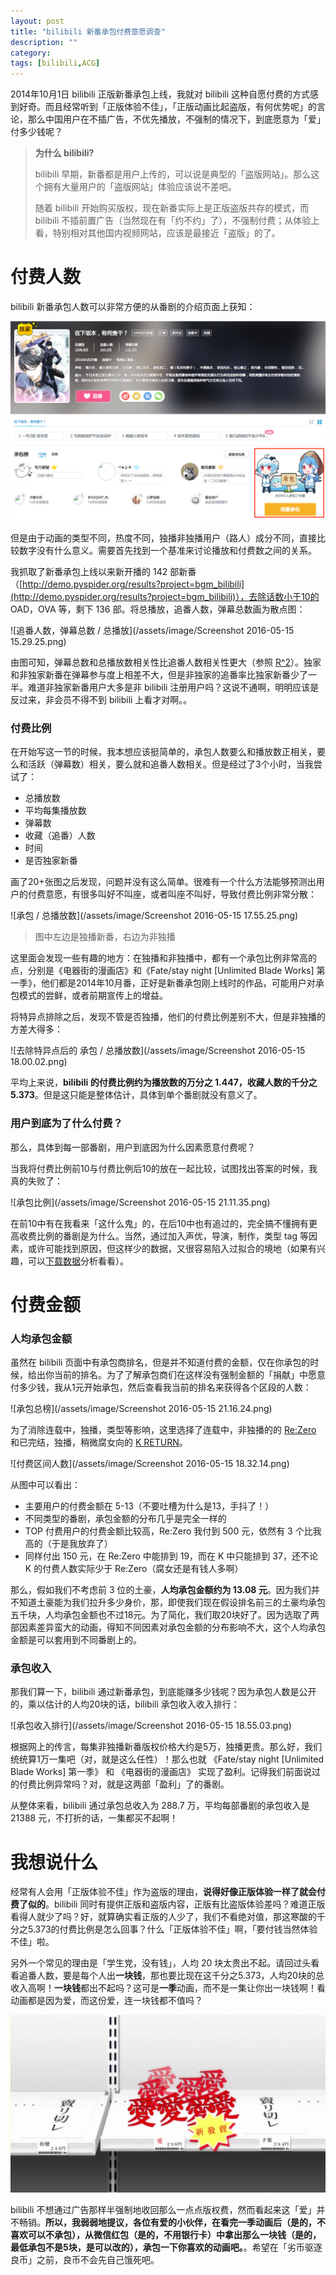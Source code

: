 ```yaml
---
layout: post
title: "bilibili 新番承包付费意愿调查"
description: ""
category: 
tags: [bilibili,ACG]
---
```



2014年10月1日 bilibili 正版新番承包上线，我就对 bilibili 这种自愿付费的方式感到好奇。而且经常听到「正版体验不佳」，「正版动画比起盗版，有何优势呢」的言论，那么中国用户在不插广告，不优先播放，不强制的情况下，到底愿意为「爱」付多少钱呢？

> **为什么 bilibili?**
>
> bilibili 早期，新番都是用户上传的，可以说是典型的「盗版网站」。那么这个拥有大量用户的「盗版网站」体验应该说不差吧。
>
> 随着 bilibili 开始购买版权，现在新番实际上是正版盗版共存的模式，而 bilibili 不插前置广告（当然现在有「约不约」了），不强制付费；从体验上看，特别相对其他国内视频网站，应该是最接近「盗版」的了。

付费人数
=======

bilibili 新番承包人数可以非常方便的从番剧的介绍页面上获知：

![sponsor count](/assets/image/Screenshot_2016-05-15_13_41_24.png)

但是由于动画的类型不同，热度不同，独播非独播用户（路人）成分不同，直接比较数字没有什么意义。需要首先找到一个基准来讨论播放和付费数之间的关系。

我抓取了新番承包上线以来新开播的 142 部新番（[http://demo.pyspider.org/results?project=bgm_bilibili](http://demo.pyspider.org/results?project=bgm_bilibili)），去除话数小于10的 OAD，OVA 等，剩下 136 部。将总播放，追番人数，弹幕总数画为散点图：

![追番人数，弹幕总数 / 总播放](/assets/image/Screenshot 2016-05-15 15.29.25.png)

由图可知，弹幕总数和总播放数相关性比追番人数相关性更大（参照 [R^2]）。独家和非独家新番在弹幕参与度上相差不大，但是非独家的追番率比独家新番少了一半。难道非独家新番用户大多是非 bilibili 注册用户吗？这说不通啊，明明应该是反过来，非会员不得不到 bilibili 上看才对啊。。

### 付费比例

在开始写这一节的时候，我本想应该挺简单的，承包人数要么和播放数正相关，要么和活跃（弹幕数）相关，要么就和追番人数相关。但是经过了3个小时，当我尝试了：

* 总播放数
* 平均每集播放数
* 弹幕数
* 收藏（追番）人数
* 时间
* 是否独家新番

画了20+张图之后发现，问题并没有这么简单。很难有一个什么方法能够预测出用户的付费意愿，有很多叫好不叫座，或者叫座不叫好，导致付费比例非常分散：

![承包 / 总播放数](/assets/image/Screenshot 2016-05-15 17.55.25.png)

> 图中左边是独播新番，右边为非独播

这里面会发现一些有趣的地方：在独播和非独播中，都有一个承包比例非常高的点，分别是《电器街的漫画店》和《Fate/stay night [Unlimited Blade Works] 第一季》，他们都是2014年10月番，正好是新番承包刚上线时的作品，可能用户对承包模式的尝鲜，或者前期宣传上的增益。

将特异点排除之后，发现不管是否独播，他们的付费比例差别不大，但是非独播的方差大得多：

![去除特异点后的 承包 / 总播放数](/assets/image/Screenshot 2016-05-15 18.00.02.png)

平均上来说，**bilibili 的付费比例约为播放数的万分之 1.447，收藏人数的千分之5.373**。但是这只能是整体估计，具体到单个番剧就没有意义了。

### 用户到底为了什么付费？

那么，具体到每一部番剧，用户到底因为什么因素愿意付费呢？

当我将付费比例前10与付费比例后10的放在一起比较，试图找出答案的时候，我真的失败了：

![承包比例](/assets/image/Screenshot 2016-05-15 21.11.35.png)

在前10中有在我看来「这什么鬼」的，在后10中也有追过的，完全搞不懂拥有更高收费比例的番剧是为什么。当然，通过加入声优，导演，制作，类型 tag 等因素，或许可能找到原因，但这样少的数据，又很容易陷入过拟合的境地（如果有兴趣，可以[下载数据](http://demo.pyspider.org/results?project=bgm_bilibili)分析看看）。


付费金额
=======

### 人均承包金额

虽然在 bilibili 页面中有承包商排名，但是并不知道付费的金额，仅在你承包的时候，给出你当前的排名。为了了解承包商们在这样没有强制金额的「捐献」中愿意付多少钱，我从1元开始承包，然后查看我当前的排名来获得各个区段的人数：

![承包总榜](/assets/image/Screenshot 2016-05-15 21.16.24.png)

为了消除连载中，独播，类型等影响，这里选择了连载中，非独播的的 [Re:Zero](http://bangumi.bilibili.com/anime/3461) 和已完结，独播，稍微腐女向的 [K RETURN](http://bangumi.bilibili.com/anime/2725)。

![付费区间人数](/assets/image/Screenshot 2016-05-15 18.32.14.png)

从图中可以看出：

* 主要用户的付费金额在 5-13（不要吐槽为什么是13，手抖了！）
* 不同类型的番剧，承包金额的分布几乎是完全一样的
* TOP 付费用户的付费金额比较高，Re:Zero 我付到 500 元，依然有 3 个比我高的（于是我放弃了）
* 同样付出 150 元，在 Re:Zero 中能排到 19，而在 K 中只能排到 37，还不论 K 的付费人数实际少于 Re:Zero（腐女还是有钱人多啊）

那么，假如我们不考虑前 3 位的土豪，**人均承包金额约为 13.08 元**。因为我们并不知道土豪能为我们拉升多少身价，那，即使我们现在假设排名前三的土豪均承包五千块，人均承包金额也不过18元。为了简化，我们取20块好了。因为选取了两部因素差异蛮大的动画，得知不同因素对承包金额的分布影响不大，这个人均承包金额是可以套用到不同番剧上的。

### 承包收入

那我们算一下，bilibili 通过新番承包，到底能赚多少钱呢？因为承包人数是公开的，乘以估计的人均20块的话，bilibili 承包收入收入排行：

![承包收入排行](/assets/image/Screenshot 2016-05-15 18.55.03.png)

根据网上的传言，每集非独播新番版权价格大约是5万，独播更贵。那么好，我们统统算1万一集吧（对，就是这么任性）！那么也就 《Fate/stay night [Unlimited Blade Works] 第一季》 和 《电器街的漫画店》 实现了盈利。记得我们前面说过的付费比例异常吗？对，就是这两部「盈利」了的番剧。

从整体来看，bilibili 通过承包总收入为 288.7 万，平均每部番剧的承包收入是 21388 元，不打折的话，一集都买不起啊！


我想说什么
========

经常有人会用「正版体验不佳」作为盗版的理由，**说得好像正版体验一样了就会付费了似的**。bilibili 同时有提供正版和盗版内容，正版有比盗版体验差吗？难道正版看得人就少了吗？好，就算确实看正版的人少了，我们不看绝对值，那这寒酸的千分之5.373的付费比例是怎么回事？什么「正版体验不佳」啊，「要付钱当然体验不佳」啦。

另外一个常见的理由是「学生党，没有钱」，人均 20 块太贵出不起。请回过头看看追番人数，要是每个人出**一块钱**，那也要比现在这千分之5.373，人均20块的总收入高啊！**一块钱**都出不起吗？这可是**一季**动画，而不是一集让你出一块钱啊！看动画都是因为爱，而这份爱，连一块钱都不值吗？

![爱](/assets/image/ai.jpg)

bilibili 不想通过广告那样半强制地收回那么一点点版权费，然而看起来这「爱」并不畅销。**所以，我弱弱地提议，各位有爱的小伙伴，在看完一季动画后（是的，不喜欢可以不承包），从微信红包（是的，不用银行卡）中拿出那么一块钱（是的，最低承包不是5块，是可以改的），承包一下你喜欢的动画吧。**。希望在「劣币驱逐良币」之前，良币不会先自己饿死吧。


[R^2]:          https://en.wikipedia.org/wiki/Coefficient_of_determination
